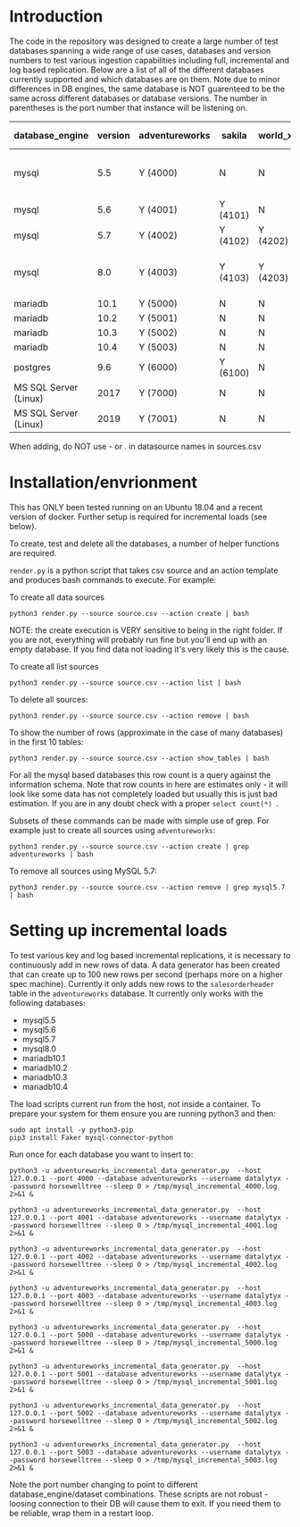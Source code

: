 # Introduction

The code in the repository was designed to create a large number of test databases spanning a wide range of use cases, databases and version numbers to test various ingestion capabilities including full, incremental and log based replication. Below are a list of all of the different databases currently supported and which databases are on them. Note due to minor differences in DB engines, the same database is NOT guarenteed to be the same across different databases or database versions. The number in parentheses is the port number that instance will be listening on.

| database_engine | version  | adventureworks | sakila   | world_x | siemens-test-db | jaffle |  hopper |
| -------- | -------- | --------       | -------- |-------- |--------         |-------- |-------- |
| mysql | 5.5 | Y (4000) | N | N | N | N (just needs config tweak) | Y (4500) |
| mysql | 5.6 | Y (4001) | Y (4101) | N | Y (4301) | Y (4401) |Y (4501) |
| mysql | 5.7 | Y (4002) | Y (4102) | Y (4202) | Y (4302) | Y (4402) |Y (4502) |
| mysql | 8.0 | Y (4003) | Y (4103) | Y (4203) | Y (4203) | N (just needs config tweak) |Y (4503) |
| mariadb | 10.1 | Y (5000) | N | N | N | N |
| mariadb | 10.2 | Y (5001) | N | N | N | N |
| mariadb | 10.3 | Y (5002) | N | N | N | N |
| mariadb | 10.4 | Y (5003) | N | N | N | N |
| postgres | 9.6 | Y (6000) | Y  (6100) | N | N | N |
| MS SQL Server (Linux) | 2017 | Y (7000) | N | N | N | N |
| MS SQL Server (Linux) | 2019 | Y (7001) | N | N | N | N |


When adding, do NOT use - or . in datasource names in sources.csv

# Installation/envrionment
This has ONLY been tested running on an Ubuntu 18.04 and a recent version of docker. Further setup is required for incremental loads (see below).

To create, test and delete all the databases, a number of helper functions are required.

```render.py``` is a python script that takes csv source and an action template and produces bash commands to execute. For example:

To create all data sources

```python3 render.py --source source.csv --action create | bash```

NOTE: the create execution is VERY sensitive to being in the right folder. If you are not, everything will probably run fine but you'll end up with an empty database. If you find data not loading it's very likely this is the cause.

To create all list sources

```python3 render.py --source source.csv --action list | bash```

To delete all sources:

```python3 render.py --source source.csv --action remove | bash```

To show the number of rows (approximate in the case of many databases) in the first 10 tables:

```python3 render.py --source source.csv --action show_tables | bash```

For all the mysql based databases this row count is a query against the information schema. Note that row counts in here are estimates only - it will look like some data has not completely loaded but usually this is just bad estimation. If you are in any doubt check with a proper ```select count(*) ```.

Subsets of these commands can be made with simple use of grep. For example just to create all sources using ```adventureworks```:

```python3 render.py --source source.csv --action create | grep adventureworks | bash```

To remove all sources using MySQL 5.7:

```python3 render.py --source source.csv --action remove | grep mysql5.7 | bash```



# Setting up incremental loads
To test various key and log based incremental replications, it is necessary to continuously add in new rows of data. A data generator has been created that can create up to 100 new rows per second (perhaps more on a higher spec machine). Currently it only adds new rows to the ```salesorderheader``` table in the ```adventureworks```  database. It currently only works with the following databases:
* mysql5.5
* mysql5.6
* mysql5.7
* mysql8.0
* mariadb10.1
* mariadb10.2
* mariadb10.3
* mariadb10.4

The load scripts current run from the host, not inside a container. To prepare your system for them ensure you are running python3 and then:

```
sudo apt install -y python3-pip
pip3 install Faker mysql-connector-python
```


Run once for each database you want to insert to:
```
python3 -u adventureworks_incremental_data_generator.py  --host 127.0.0.1 --port 4000 --database adventureworks --username datalytyx --password horsewelltree --sleep 0 > /tmp/mysql_incremental_4000.log 2>&1 &

python3 -u adventureworks_incremental_data_generator.py  --host 127.0.0.1 --port 4001 --database adventureworks --username datalytyx --password horsewelltree --sleep 0 > /tmp/mysql_incremental_4001.log 2>&1 &

python3 -u adventureworks_incremental_data_generator.py  --host 127.0.0.1 --port 4002 --database adventureworks --username datalytyx --password horsewelltree --sleep 0 > /tmp/mysql_incremental_4002.log 2>&1 &

python3 -u adventureworks_incremental_data_generator.py  --host 127.0.0.1 --port 4003 --database adventureworks --username datalytyx --password horsewelltree --sleep 0 > /tmp/mysql_incremental_4003.log 2>&1 &

python3 -u adventureworks_incremental_data_generator.py  --host 127.0.0.1 --port 5000 --database adventureworks --username datalytyx --password horsewelltree --sleep 0 > /tmp/mysql_incremental_5000.log 2>&1 &

python3 -u adventureworks_incremental_data_generator.py  --host 127.0.0.1 --port 5001 --database adventureworks --username datalytyx --password horsewelltree --sleep 0 > /tmp/mysql_incremental_5001.log 2>&1 &

python3 -u adventureworks_incremental_data_generator.py  --host 127.0.0.1 --port 5002 --database adventureworks --username datalytyx --password horsewelltree --sleep 0 > /tmp/mysql_incremental_5002.log 2>&1 &

python3 -u adventureworks_incremental_data_generator.py  --host 127.0.0.1 --port 5003 --database adventureworks --username datalytyx --password horsewelltree --sleep 0 > /tmp/mysql_incremental_5003.log 2>&1 &
```

Note the port number changing to point to different database_engine/dataset combinations. These scripts are not robust - loosing connection to their DB will cause them to exit. If you need them to be reliable, wrap them in a restart loop.
